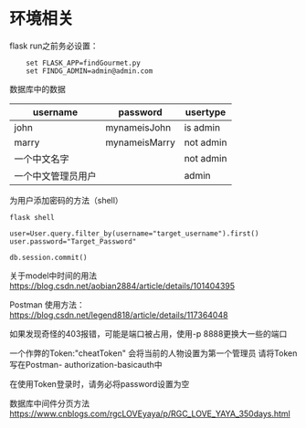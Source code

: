 # 环境相关

flask run之前务必设置：

```
    set FLASK_APP=findGourmet.py
    set FINDG_ADMIN=admin@admin.com

```

数据库中的数据

| username | password | usertype
|---|---|---|
| john | mynameisJohn | is admin | 
| marry | mynameisMarry | not admin |
| 一个中文名字 |  | not admin |
| 一个中文管理员用户 |  | admin |

为用户添加密码的方法（shell）

```
flask shell

user=User.query.filter_by(username="target_username").first()
user.password="Target_Password"

db.session.commit()
```

关于model中时间的用法
<https://blog.csdn.net/aobian2884/article/details/101404395>

Postman 使用方法：<https://blog.csdn.net/legend818/article/details/117364048>

如果发现奇怪的403报错，可能是端口被占用，使用-p 8888更换大一些的端口

一个作弊的Token:"cheatToken" 会将当前的人物设置为第一个管理员
请将Token写在Postman- authorization-basicauth中

在使用Token登录时，请务必将password设置为空

数据库中间件分页方法
<https://www.cnblogs.com/rgcLOVEyaya/p/RGC_LOVE_YAYA_350days.html>